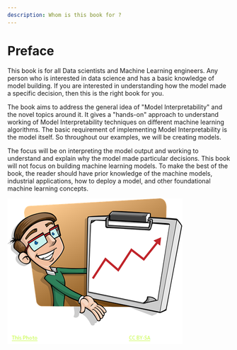 ```yaml
---
description: Whom is this book for ?
---
```


# Preface

This book is for all Data scientists and Machine Learning engineers. Any person who is interested in data science and has a basic knowledge of model building. If you are interested in understanding how the model made a specific decision, then this is the right book for you.

The book aims to address the general idea of "Model Interpretability" and the novel topics around it. It gives a "hands-on" approach to understand working of Model Interpretability techniques on different machine learning algorithms. The basic requirement of implementing Model Interpretability is the model itself. So throughout our examples, we will be creating models.

The focus will be on interpreting the model output and working to understand and explain why the model made particular decisions. This book will not focus on building machine learning models. To make the best of the book, the reader should have prior knowledge of the machine models, industrial applications, how to deploy a model, and other foundational machine learning concepts.

![](.gitbook/assets/image%20%2871%29.png)

